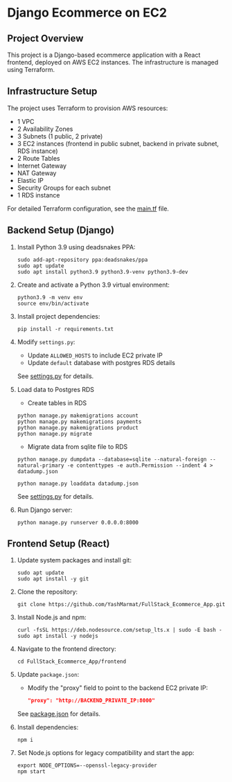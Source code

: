 # Django Ecommerce on EC2

## Project Overview

This project is a Django-based ecommerce application with a React frontend, deployed on AWS EC2 instances. The infrastructure is managed using Terraform.

## Infrastructure Setup

The project uses Terraform to provision AWS resources:

- 1 VPC
- 2 Availability Zones
- 3 Subnets (1 public, 2 private)
- 3 EC2 instances (frontend in public subnet, backend in private subnet, RDS instance)
- 2 Route Tables
- Internet Gateway
- NAT Gateway
- Elastic IP
- Security Groups for each subnet
- 1 RDS instance

For detailed Terraform configuration, see the [main.tf](./terraform/main.tf) file.

## Backend Setup (Django)

1. Install Python 3.9 using deadsnakes PPA:
   ```
   sudo add-apt-repository ppa:deadsnakes/ppa
   sudo apt update
   sudo apt install python3.9 python3.9-venv python3.9-dev
   ```

2. Create and activate a Python 3.9 virtual environment:
   ```
   python3.9 -m venv env
   source env/bin/activate
   ```

3. Install project dependencies:
   ```
   pip install -r requirements.txt
   ```

4. Modify `settings.py`:
   - Update `ALLOWED_HOSTS` to include EC2 private IP
   - Update `default` database with postgres RDS details

   See [settings.py](./backend/my_project/settings.py) for details.

5. Load data to Postgres RDS 
   - Create tables in RDS
   ```
   python manage.py makemigrations account
   python manage.py makemigrations payments
   python manage.py makemigrations product
   python manage.py migrate
   ```
   - Migrate data from sqlite file to RDS
   ```
   python manage.py dumpdata --database=sqlite --natural-foreign --natural-primary -e contenttypes -e auth.Permission --indent 4 > datadump.json

   python manage.py loaddata datadump.json
   ```

   See [settings.py](./backend/my_project/settings.py) for details.

6. Run Django server:
   ```
   python manage.py runserver 0.0.0.0:8000
   ```

## Frontend Setup (React)

1. Update system packages and install git:
   ```
   sudo apt update
   sudo apt install -y git
   ```

2. Clone the repository:
   ```
   git clone https://github.com/YashMarmat/FullStack_Ecommerce_App.git
   ```

3. Install Node.js and npm:
   ```
   curl -fsSL https://deb.nodesource.com/setup_lts.x | sudo -E bash -
   sudo apt install -y nodejs
   ```

4. Navigate to the frontend directory:
   ```
   cd FullStack_Ecommerce_App/frontend
   ```

5. Update `package.json`:
   - Modify the "proxy" field to point to the backend EC2 private IP:
     ```json
     "proxy": "http://BACKEND_PRIVATE_IP:8000"
     ```

   See [package.json](./frontend/package.json) for details.

6. Install dependencies:
   ```
   npm i
   ```

7. Set Node.js options for legacy compatibility and start the app:
   ```
   export NODE_OPTIONS=--openssl-legacy-provider
   npm start
   ```


